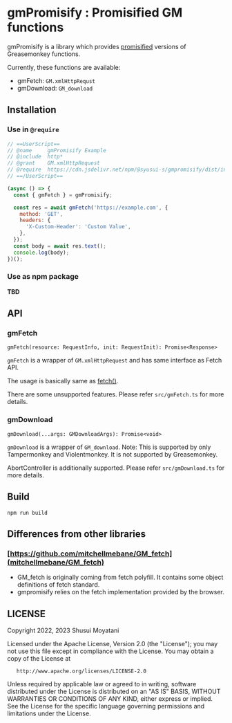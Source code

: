 gmPromisify : Promisified GM functions
===

gmPromisify is a library which provides [promisified](https://developer.mozilla.org/en-US/docs/Web/JavaScript/Reference/Global_Objects/Promise) versions of Greasemonkey functions.

Currently, these functions are available:

* gmFetch:    `GM.xmlHttpRequst`
* gmDownload: `GM_download`

## Installation

### Use in `@require`

```javascript
// ==UserScript==
// @name     gmPromisify Example
// @include  http*
// @grant    GM.xmlHttpRequest
// @require  https://cdn.jsdelivr.net/npm/@syusui-s/gmpromisify/dist/index.iife.js
// ==/UserScript==

(async () => {
  const { gmFetch } = gmPromisify;

  const res = await gmFetch('https://example.com', {
    method: 'GET',
    headers: {
      'X-Custom-Header': 'Custom Value',
    },
  });
  const body = await res.text();
  console.log(body);
})();
```

### Use as npm package

**TBD**

## API

### gmFetch

`gmFetch(resource: RequestInfo, init: RequestInit): Promise<Response>`

`gmFetch` is a wrapper of `GM.xmlHttpRequest` and has same interface as Fetch API.

The usage is basically same as [fetch()](https://developer.mozilla.org/en-US/docs/Web/API/fetch).

There are some unsupported features. Please refer `src/gmFetch.ts` for more details.

### gmDownload

`gmDownload(...args: GMDownloadArgs): Promise<void>`

`gmDownload` is a wrapper of `GM_download`.
Note: This is supported by only Tampermonkey and Violentmonkey. It is not supported by Greasemonkey.

AbortController is additionally supported. Please refer `src/gmDownload.ts` for more details.

## Build

```
npm run build
```

## Differences from other libraries

### [https://github.com/mitchellmebane/GM_fetch](mitchellmebane/GM_fetch)
- GM_fetch is originally coming from fetch polyfill. It contains some object definitions of fetch standard.
- gmpromisify relies on the fetch implementation provided by the browser.

## LICENSE

   Copyright 2022, 2023 Shusui Moyatani

   Licensed under the Apache License, Version 2.0 (the "License");
   you may not use this file except in compliance with the License.
   You may obtain a copy of the License at

       http://www.apache.org/licenses/LICENSE-2.0

   Unless required by applicable law or agreed to in writing, software
   distributed under the License is distributed on an "AS IS" BASIS,
   WITHOUT WARRANTIES OR CONDITIONS OF ANY KIND, either express or implied.
   See the License for the specific language governing permissions and
   limitations under the License.
